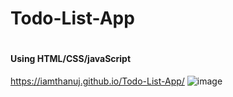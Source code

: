 # Todo-List-App
# <h4>Using HTML/CSS/javaScript</h4>
https://iamthanuj.github.io/Todo-List-App/
![image](https://github.com/iamthanuj/Todo-List-App/assets/98619183/d92b1b0a-beb3-46f7-a63f-9be094f3428a)
